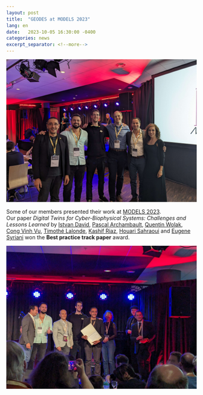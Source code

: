 ```yaml
---
layout: post
title:  "GEODES at MODELS 2023"
lang: en
date:   2023-10-05 16:30:00 -0400
categories: news
excerpt_separator: <!--more-->
---
```


![The GEODES group 2023-2024](/assets/images/geodes_models_2023.jpg)

Some of our members presented their work at [MODELS 2023](https://conf.researchr.org/home/models-2023).  
Our paper *Digital Twins for Cyber-Biophysical Systems: Challenges and Lessons Learned* 
by [Istvan David], [Pascal Archambault], [Quentin Wolak], [Cong Vinh Vu], [Timothé Lalonde], [Kashif Riaz], [Houari Sahraoui] and [Eugene Syriani]
won the **Best practice track paper** award.

<!--more-->

![The GEODES group 2023-2024](/assets/images/geodes_models_2023_award.jpg)

[Eugene Syriani]: http://www-ens.iro.umontreal.ca/~syriani/
[Houari Sahraoui]: http://www.iro.umontreal.ca/~sahraouh/
[Pascal Archambault]: https://pascalarchambault.ca/
[Cong Vinh Vu]: https://ca.linkedin.com/in/vinh-vu-26659414a
[Quentin Wolak]: https://ca.linkedin.com/in/quentinwolak/en
[Istvan David]: https://istvandavid.com/
[Timothé Lalonde]: https://ca.linkedin.com/in/timothe-w-lalonde
[Kashif Riaz]: https://ca.linkedin.com/in/ceakr